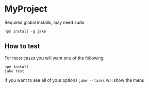 MyProject
=========


Required global installs, may need sudo  

	npm install -g jake  
	
How to test
------------
For most cases you will want one of the following.

	npm install
	jake test
	
If you want to see all of your options `jake --tasks` will show the menu
